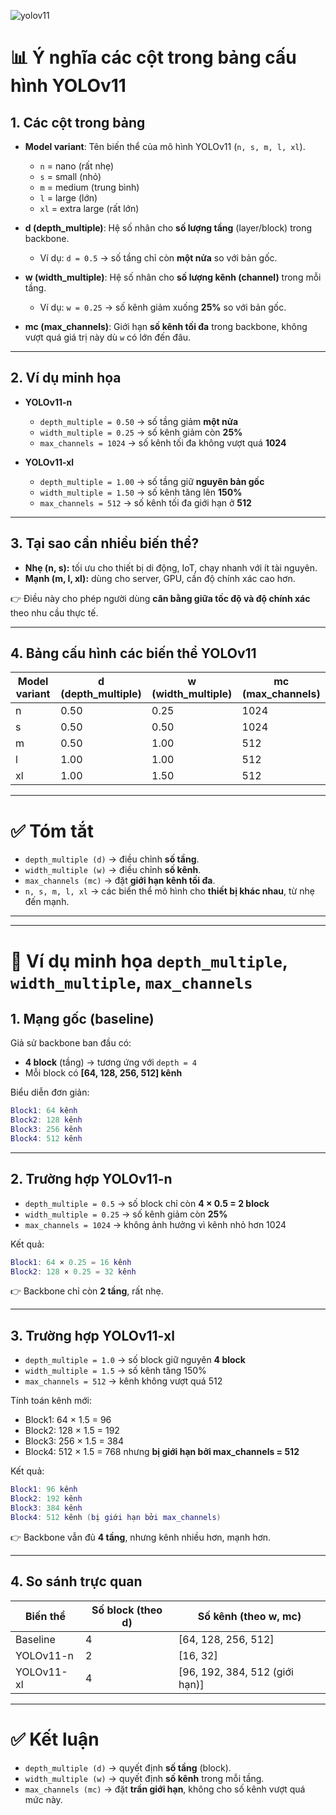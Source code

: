![yolov11](../../../imgs/yolo11_n_s_m_l_xl.jpg)
# 📊 Ý nghĩa các cột trong bảng cấu hình YOLOv11

## 1. Các cột trong bảng
- **Model variant**: Tên biến thể của mô hình YOLOv11 (`n, s, m, l, xl`).  
  - `n` = nano (rất nhẹ)  
  - `s` = small (nhỏ)  
  - `m` = medium (trung bình)  
  - `l` = large (lớn)  
  - `xl` = extra large (rất lớn)

- **d (depth\_multiple)**: Hệ số nhân cho **số lượng tầng** (layer/block) trong backbone.  
  - Ví dụ: `d = 0.5` → số tầng chỉ còn **một nửa** so với bản gốc.

- **w (width\_multiple)**: Hệ số nhân cho **số lượng kênh (channel)** trong mỗi tầng.  
  - Ví dụ: `w = 0.25` → số kênh giảm xuống **25%** so với bản gốc.

- **mc (max\_channels)**: Giới hạn **số kênh tối đa** trong backbone, không vượt quá giá trị này dù `w` có lớn đến đâu.

---

## 2. Ví dụ minh họa

- **YOLOv11-n**  
  - `depth_multiple = 0.50` → số tầng giảm **một nửa**  
  - `width_multiple = 0.25` → số kênh giảm còn **25%**  
  - `max_channels = 1024` → số kênh tối đa không vượt quá **1024**

- **YOLOv11-xl**  
  - `depth_multiple = 1.00` → số tầng giữ **nguyên bản gốc**  
  - `width_multiple = 1.50` → số kênh tăng lên **150%**  
  - `max_channels = 512` → số kênh tối đa giới hạn ở **512**

---

## 3. Tại sao cần nhiều biến thể?

- **Nhẹ (n, s):** tối ưu cho thiết bị di động, IoT, chạy nhanh với ít tài nguyên.  
- **Mạnh (m, l, xl):** dùng cho server, GPU, cần độ chính xác cao hơn.  

👉 Điều này cho phép người dùng **cân bằng giữa tốc độ và độ chính xác** theo nhu cầu thực tế.

---

## 4. Bảng cấu hình các biến thể YOLOv11

| Model variant | d (depth\_multiple) | w (width\_multiple) | mc (max\_channels) |
|---------------|----------------------|----------------------|---------------------|
| n             | 0.50                 | 0.25                 | 1024                |
| s             | 0.50                 | 0.50                 | 1024                |
| m             | 0.50                 | 1.00                 | 512                 |
| l             | 1.00                 | 1.00                 | 512                 |
| xl            | 1.00                 | 1.50                 | 512                 |

---

# ✅ Tóm tắt

- `depth_multiple (d)` → điều chỉnh **số tầng**.  
- `width_multiple (w)` → điều chỉnh **số kênh**.  
- `max_channels (mc)` → đặt **giới hạn kênh tối đa**.  
- `n, s, m, l, xl` → các biến thể mô hình cho **thiết bị khác nhau**, từ nhẹ đến mạnh.


---
---

# 🔎 Ví dụ minh họa `depth_multiple`, `width_multiple`, `max_channels`

## 1. Mạng gốc (baseline)
Giả sử backbone ban đầu có:
- **4 block** (tầng) → tương ứng với `depth = 4`
- Mỗi block có **[64, 128, 256, 512] kênh**

Biểu diễn đơn giản:

```lua
Block1: 64 kênh
Block2: 128 kênh
Block3: 256 kênh
Block4: 512 kênh
```

---

## 2. Trường hợp YOLOv11-n
- `depth_multiple = 0.5` → số block chỉ còn **4 × 0.5 = 2 block**  
- `width_multiple = 0.25` → số kênh giảm còn **25%**  
- `max_channels = 1024` → không ảnh hưởng vì kênh nhỏ hơn 1024  

Kết quả:

```lua
Block1: 64 × 0.25 = 16 kênh
Block2: 128 × 0.25 = 32 kênh
```

👉 Backbone chỉ còn **2 tầng**, rất nhẹ.

---

## 3. Trường hợp YOLOv11-xl
- `depth_multiple = 1.0` → số block giữ nguyên **4 block**  
- `width_multiple = 1.5` → số kênh tăng 150%  
- `max_channels = 512` → kênh không vượt quá 512  

Tính toán kênh mới:
- Block1: 64 × 1.5 = 96  
- Block2: 128 × 1.5 = 192  
- Block3: 256 × 1.5 = 384  
- Block4: 512 × 1.5 = 768 nhưng **bị giới hạn bởi max_channels = 512**  

Kết quả:

```lua
Block1: 96 kênh
Block2: 192 kênh
Block3: 384 kênh
Block4: 512 kênh (bị giới hạn bởi max_channels)
```

👉 Backbone vẫn đủ **4 tầng**, nhưng kênh nhiều hơn, mạnh hơn.

---

## 4. So sánh trực quan

| Biến thể    | Số block (theo d) | Số kênh (theo w, mc)                  |
|-------------|-------------------|----------------------------------------|
| Baseline    | 4                 | [64, 128, 256, 512]                   |
| YOLOv11-n   | 2                 | [16, 32]                              |
| YOLOv11-xl  | 4                 | [96, 192, 384, 512 (giới hạn)]        |

---

# ✅ Kết luận
- `depth_multiple (d)` → quyết định **số tầng** (block).  
- `width_multiple (w)` → quyết định **số kênh** trong mỗi tầng.  
- `max_channels (mc)` → đặt **trần giới hạn**, không cho số kênh vượt quá mức này.
